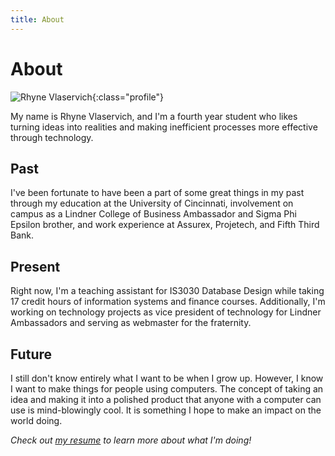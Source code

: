 ```yaml
---
title: About
---
```


# About

![Rhyne Vlaservich](/img/me.png "Rhyne Vlaservich"){:class="profile"}

My name is Rhyne Vlaservich, and I'm a fourth year student who likes turning ideas into realities and making inefficient processes more effective through technology.

## Past

I've been fortunate to have been a part of some great things in my past through 
    my education at the University of Cincinnati, 
    involvement on campus as a Lindner College of Business Ambassador and Sigma Phi Epsilon brother, 
    and work experience at Assurex, Projetech, and Fifth Third Bank.

## Present

Right now, I'm a teaching assistant for IS3030 Database Design while taking 17 credit hours of information systems and finance courses. 
Additionally, I'm working on technology projects as vice president of technology for Lindner Ambassadors and serving as webmaster for the fraternity.

## Future

I still don't know entirely what I want to be when I grow up. 
However, I know I want to make things for people using computers.
The concept of taking an idea and making it into a polished product that anyone with a computer can use is mind-blowingly cool.
It is something I hope to make an impact on the world doing.

*Check out [my resume](/more/Vlaservich-Resume-Fall-2016-site.pdf) to learn more about what I'm doing!*
